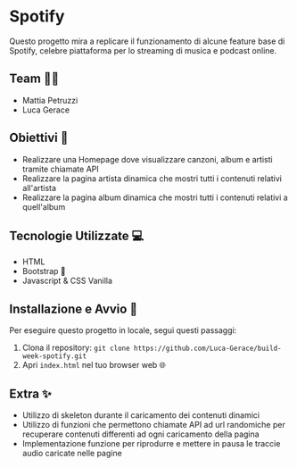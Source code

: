 # Spotify 
Questo progetto mira a replicare il funzionamento di alcune feature base di Spotify, celebre piattaforma per lo streaming di musica e podcast online.

## Team 👬🏽
- Mattia Petruzzi
- Luca Gerace

## Obiettivi 🎯
- Realizzare una Homepage dove visualizzare canzoni, album e artisti tramite chiamate API
- Realizzare la pagina artista dinamica che mostri tutti i contenuti relativi all'artista 
- Realizzare la pagina album dinamica che mostri tutti i contenuti relativi a quell'album 

## Tecnologie Utilizzate 💻
- HTML
- Bootstrap 🎨
- Javascript & CSS Vanilla

## Installazione e Avvio 🚀
Per eseguire questo progetto in locale, segui questi passaggi:
1. Clona il repository: `git clone https://github.com/Luca-Gerace/build-week-spotify.git`
2. Apri `index.html` nel tuo browser web 🌐

## Extra ✨
- Utilizzo di skeleton durante il caricamento dei contenuti dinamici
- Utilizzo di funzioni che permettono chiamate API ad url randomiche per recuperare contenuti differenti ad ogni caricamento della pagina
- Implementazione funzione per riprodurre e mettere in pausa le traccie audio caricate nelle pagine